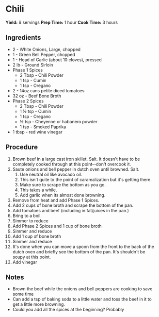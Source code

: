 # Chili
**Yield:** 6 servings
**Prep Time:** 1 hour
**Cook Time:** 3 hours

## Ingredients
- 2 - White Onions, Large, chopped
- 1 - Green Bell Pepper, chopped
- 1 - Head of Garlic (about 10 cloves), pressed
- 2 lb - Ground Sirloin
- Phase 1 Spices
  - 2 Tbsp - Chili Powder
  - 1 tsp - Cumin
  - 1 tsp - Oregano
- 2 - 14oz cans petite diced tomatoes
- 32 oz - Beef Bone Broth
- Phase 2 Spices
  - 2 Tbsp - Chili Powder
  - 1 ½  tsp - Cumin
  - 1 tsp - Oregano
  - ½ tsp - Cheyenne or habanero powder
  - 1 tsp - Smoked Paprika
- 1 tbsp - red wine vinegar


## Procedure
1. Brown beef in a large cast iron skillet. Salt.
     It doesn't have to be completely cooked through at this point--don't overcook it.
3. Saute onions and bell pepper in dutch oven until browned.  Salt.
    1. Use neutral oil like avocado oil.
    2. This isn't quite to the point of caramalization but it's getting there.
    3. Make sure to scrape the bottom as you go.
    4. This takes a while.
    5. Add garlic when its almost done browning.
5. Remove from heat and add Phase 1 Spices.
6. Add 2 cups of bone broth and scrape the bottom of the pan.
7. Add tomatoes and beef (including in fat/juices in the pan.)
8. Bring to a boil.
9. Simmer to reduce
10. Add Phase 2 Spices and 1 cup of bone broth
11. Simmer and reduce
12. Add 1 cup of bone broth
13. Simmer and reduce
14. It's done when you can move a spoon from the front to the back of the dutch oven and briefly see the bottom of the pan.  It's shouldn't be soupy at this point.
15. Add vinegar


## Notes
- Brown the beef while the onions and bell peppers are cooking to save some time
- Can add a tsp of baking soda to a little water and toss the beef in it to get a little more browning.
- Could you add all the spices at the beginning?  Probably
